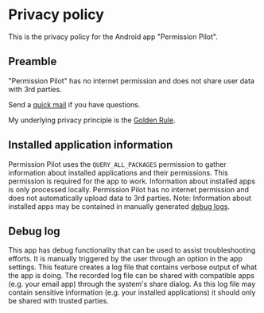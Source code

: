 # Privacy policy

This is the privacy policy for the Android app "Permission Pilot".

## Preamble

"Permission Pilot" has no internet permission and does not share user data with 3rd parties. 

Send a [quick mail](mailto:support@darken.eu) if you have questions.

My underlying privacy principle is the [Golden Rule](https://en.wikipedia.org/wiki/Golden_Rule).

## Installed application information

Permission Pilot uses the `QUERY_ALL_PACKAGES` permission to gather information about installed applications and their permissions. This permission is required for the app to work. Information about installed apps is only processed locally. Permission Pilot has no internet permission and does not automatically upload data to 3rd parties. Note: Information about installed apps may be contained in manually generated [debug logs](#debug-log).

## Debug log

This app has debug functionality that can be used to assist troubleshooting efforts. It is manually triggered by the user through an option in the app settings. This feature creates a log file that contains verbose output of what the app is doing. The recorded log file can be shared with compatible apps (e.g. your email app) through the system's share dialog. As this log file may contain sensitive information (e.g. your installed applications) it should only be shared with trusted parties.
